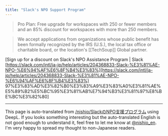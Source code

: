 ```yaml
---
title: "Slack's NPO Support Program"
---
```


> Pro Plan: Free upgrade for workspaces with 250 or fewer members and an 85% discount for workspaces with more than 250 members.

> We accept applications from organizations whose public benefit has been formally recognized by the IRS (U.S.), the local tax office or charitable board, or the location's [[TechSoup]] Global partner.

[Sign up for a discount on Slack's NPO Assistance Program | Slack [https://slack.com/intl/ja-jp/help/articles/204368833-Slack-%E3%81%AE-NPO-%E6%94%AF%E6%8F%B4%E3%83%](https://slack.com/intl/ja-jp/help/articles/204368833-Slack-%E3%81%AE-NPO-%E6%94%AF%E6%8F%B4%E3%83%) 97%E3%83%AD%E3%82%B0%E3%83%A9%E3%83%A0%E3%81%AE%E5%89%B2%E5%BC%95%E3%81%AB%E7%94%B3%E3%81%97%E8%BE%BC%E3%82%80]

---
This page is auto-translated from [/nishio/SlackのNPO支援プログラム](https://scrapbox.io/nishio/SlackのNPO支援プログラム) using DeepL. If you looks something interesting but the auto-translated English is not good enough to understand it, feel free to let me know at [@nishio_en](https://twitter.com/nishio_en). I'm very happy to spread my thought to non-Japanese readers.